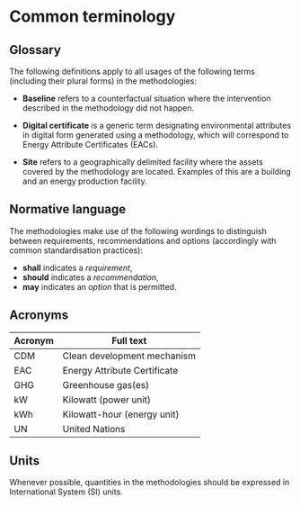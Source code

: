 <!--
The aim of this document is to provide a common glossary for the methods, which will help with:
- Consistency of the language across methods
- Consistency of definitions across methods
- Aligning vocabulary among practictionners of the alliance in common discussions

The following drawbacks will need to be mitigated:
- Methods would need to be self-contained at time of approval, so there's a need to copy-paste definitions from here into the method at that time

-->
# Common terminology

## Glossary

The following definitions apply to all usages of the following terms (including their plural forms) in the methodologies:

- **Baseline** refers to a counterfactual situation where the intervention described in the methodology did not happen.

- **Digital certificate** is a generic term designating environmental attributes in digital form generated using a methodology, which will correspond to Energy Attribute Certificates (EACs).

- **Site** refers to a geographically delimited facility where the assets covered by the methodology are located. Examples of this are a building and an energy production facility.

## Normative language

The methodologies make use of the following wordings to distinguish between requirements, recommendations and options (accordingly with common standardisation practices):
- **shall** indicates a *requirement*,
- **should** indicates a *recommendation*,
- **may** indicates an *option* that is permitted.

## Acronyms


| Acronym | Full text                       |
|---------|---------------------------------|
| CDM     | Clean development mechanism     |
| EAC     | Energy Attribute Certificate    |
| GHG     | Greenhouse gas(es)              |
| kW      | Kilowatt (power unit)           |
| kWh     | Kilowatt-hour (energy unit)     |
| UN      | United Nations                  |

## Units

Whenever possible, quantities in the methodologies should be expressed in International System (SI) units.

<!-- This may prove to be controversial internally in the alliance, but is worth promoting, given the international scope of the alliance -->